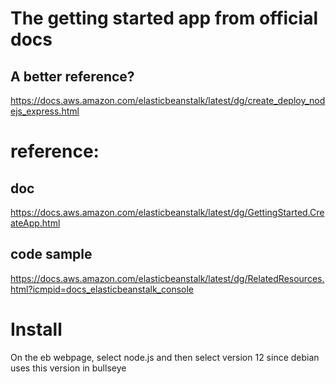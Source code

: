 # The getting started app from official docs

## A better reference?
https://docs.aws.amazon.com/elasticbeanstalk/latest/dg/create_deploy_nodejs_express.html

# reference:

## doc

https://docs.aws.amazon.com/elasticbeanstalk/latest/dg/GettingStarted.CreateApp.html

## code sample

https://docs.aws.amazon.com/elasticbeanstalk/latest/dg/RelatedResources.html?icmpid=docs_elasticbeanstalk_console

# Install

On the eb webpage, select node.js and then select version 12 since debian uses this version in bullseye



